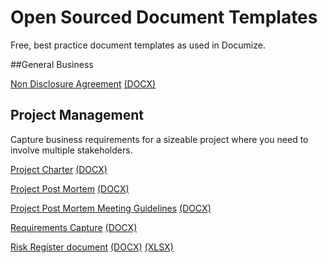 # Open Sourced Document Templates

Free, best practice document templates as used in Documize.

##General Business

[Non Disclosure Agreement](general-business/basic-nda.md) [(DOCX)](https://github.com/documize/document-templates/raw/master/general-business/basic-nda.docx)

## Project Management

Capture business requirements for a sizeable project where you need to involve multiple stakeholders.

[Project Charter](project-management/project-charter.md) [(DOCX)](https://github.com/documize/document-templates/raw/master/project-management/project-charter.docx)

[Project Post Mortem](project-management/project-post-mortem.md) [(DOCX)](https://github.com/documize/document-templates/raw/master/project-management/project-post-mortem.docx)

[Project Post Mortem Meeting Guidelines](project-management/project-post-mortem-meeting-guidelines.md) [(DOCX)](https://github.com/documize/document-templates/raw/master/project-management/project-post-mortem-meeting-guidelines.docx)

[Requirements Capture](project-management/requirements-capture.md) [(DOCX)](https://github.com/documize/document-templates/raw/master/project-management/requirements-capture.docx)

[Risk Register document](project-management/risk-register.md) [(DOCX)](https://github.com/documize/document-templates/raw/master/project-management/risk-register.docx) [(XLSX)](https://github.com/Documize/document-templates/blob/master/project-management/risk-register.xlsx?raw=true)


